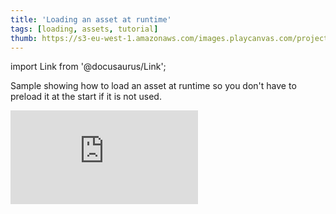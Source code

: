 ```yaml
---
title: 'Loading an asset at runtime'
tags: [loading, assets, tutorial]
thumb: https://s3-eu-west-1.amazonaws.com/images.playcanvas.com/projects/12/439122/FA68B8-image-75.jpg
---
```


import Link from '@docusaurus/Link';

Sample showing how to load an asset at runtime so you don't have to preload it at the start if it is not used.

<div className="iframe-container">
    <iframe loading="lazy" src="https://playcanv.as/p/xIkPLoyX/" title="Loading an asset at runtime" webkitallowfullscreen="true" mozallowfullscreen="true" allow="autoplay" allowfullscreen="true" allowvr="" scrolling="no" frameborder="0" />
</div>

<Link to='https://playcanvas.com/project/439122/'>Open Project ↗</Link>
